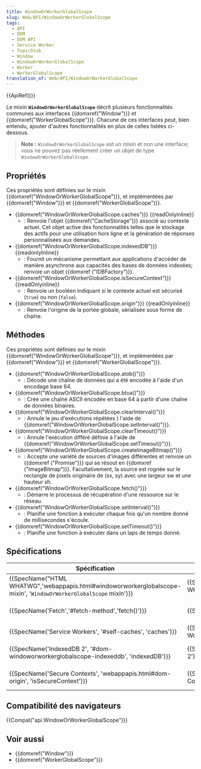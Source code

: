 ```yaml
---
title: WindowOrWorkerGlobalScope
slug: Web/API/WindowOrWorkerGlobalScope
tags:
  - API
  - DOM
  - DOM API
  - Service Worker
  - TopicStub
  - Window
  - WindowOrWorkerGlobalScope
  - Worker
  - WorkerGlobalScope
translation_of: Web/API/WindowOrWorkerGlobalScope
---
```

{{ApiRef()}}

Le mixin **`WindowOrWorkerGlobalScope`** décrit plusieurs fonctionnalités communes aux interfaces {{domxref("Window")}} et {{domxref("WorkerGlobalScope")}}. Chacune de ces interfaces peut, bien entendu, ajouter d'autres fonctionnalités en plus de celles listées ci-dessous.

> **Note :** `WindowOrWorkerGlobalScope` est un mixin et non une interface; vous ne pouvez pas réellement créer un objet de type `WindowOrWorkerGlobalScope`.

## Propriétés

Ces propriétés sont définies sur le mixin {{domxref("WindowOrWorkerGlobalScope")}}, et implémentées par {{domxref("Window")}} et {{domxref("WorkerGlobalScope")}}.

- {{domxref("WindowOrWorkerGlobalScope.caches")}} {{readOnlyinline}}
  - : Renvoie l'objet {{domxref("CacheStorage")}} associé au contexte actuel. Cet objet active des fonctionnalités telles que le stockage des actifs pour une utilisation hors ligne et la génération de réponses personnalisées aux demandes.
- {{domxref("WindowOrWorkerGlobalScope.indexedDB")}} {{readonlyInline}}
  - : Fournit un mécanisme permettant aux applications d'accéder de manière asynchrone aux capacités des bases de données indexées; renvoie un objet {{domxref ("IDBFactory")}}.
- {{domxref("WindowOrWorkerGlobalScope.isSecureContext")}} {{readOnlyinline}}
  - : Renvoie un booléen indiquant si le contexte actuel est sécurisé (`true`) ou non (`false`).
- {{domxref("WindowOrWorkerGlobalScope.origin")}} {{readOnlyinline}}
  - : Renvoie l'origine de la portée globale, sérialisée sous forme de chaîne.

## Méthodes

Ces propriétés sont définies sur le mixin {{domxref("WindowOrWorkerGlobalScope")}}, et implémentées par {{domxref("Window")}} et {{domxref("WorkerGlobalScope")}}.

- {{domxref("WindowOrWorkerGlobalScope.atob()")}}
  - : Décode une chaîne de données qui a été encodée à l'aide d'un encodage base 64.
- {{domxref("WindowOrWorkerGlobalScope.btoa()")}}
  - : Crée une chaîne ASCII encodée en base 64 à partir d'une chaîne de données binaires.
- {{domxref("WindowOrWorkerGlobalScope.clearInterval()")}}
  - : Annule le jeu d'exécutions répétées ) l'aide de {{domxref("WindowOrWorkerGlobalScope.setInterval()")}}.
- {{domxref("WindowOrWorkerGlobalScope.clearTimeout()")}}
  - : Annule l'exécution différé définie à l'aide de {{domxref("WindowOrWorkerGlobalScope.setTimeout()")}}.
- {{domxref("WindowOrWorkerGlobalScope.createImageBitmap()")}}
  - : Accepte une variété de sources d'images différentes et renvoie un {{domxref ("Promise")}} qui se résout en {{domxref ("ImageBitmap")}}. Facultativement, la source est rognée sur le rectangle de pixels originaire de (sx, sy) avec une largeur sw et une hauteur sh.
- {{domxref("WindowOrWorkerGlobalScope.fetch()")}}
  - : Démarre le processus de récupération d'une ressource sur le réseau.
- {{domxref("WindowOrWorkerGlobalScope.setInterval()")}}
  - : Planifie une fonction à exécuter chaque fois qu'un nombre donné de millisecondes s'écoule.
- {{domxref("WindowOrWorkerGlobalScope.setTimeout()")}}
  - : Planifie une fonction à exécuter dans un laps de temps donné.

## Spécifications

| Spécification                                                                                                                                                            | Statut                               | Commentaire                                   |
| ------------------------------------------------------------------------------------------------------------------------------------------------------------------------ | ------------------------------------ | --------------------------------------------- |
| {{SpecName("HTML WHATWG",'webappapis.html#windoworworkerglobalscope-mixin', '<code>WindowOrWorkerGlobalScope</code> mixin')}} | {{Spec2('HTML WHATWG')}}     | C'est là que le mixin principal est défini.   |
| {{SpecName('Fetch','#fetch-method','fetch()')}}                                                                                                         | {{Spec2('Fetch')}}             | Définition de la méthode `fetch()`.           |
| {{SpecName('Service Workers', '#self-caches', 'caches')}}                                                                                             | {{Spec2('Service Workers')}} | Définition de la propriété `caches`.          |
| {{SpecName('IndexedDB 2', '#dom-windoworworkerglobalscope-indexeddb', 'indexedDB')}}                                                         | {{Spec2('IndexedDB 2')}}     | Définition de la propriété `indexedDB`.       |
| {{SpecName('Secure Contexts', 'webappapis.html#dom-origin', 'isSecureContext')}}                                                             | {{Spec2('Secure Contexts')}} | Définition de la propriété `isSecureContext`. |

## Compatibilité des navigateurs

{{Compat("api.WindowOrWorkerGlobalScope")}}

## Voir aussi

- {{domxref("Window")}}
- {{domxref("WorkerGlobalScope")}}
